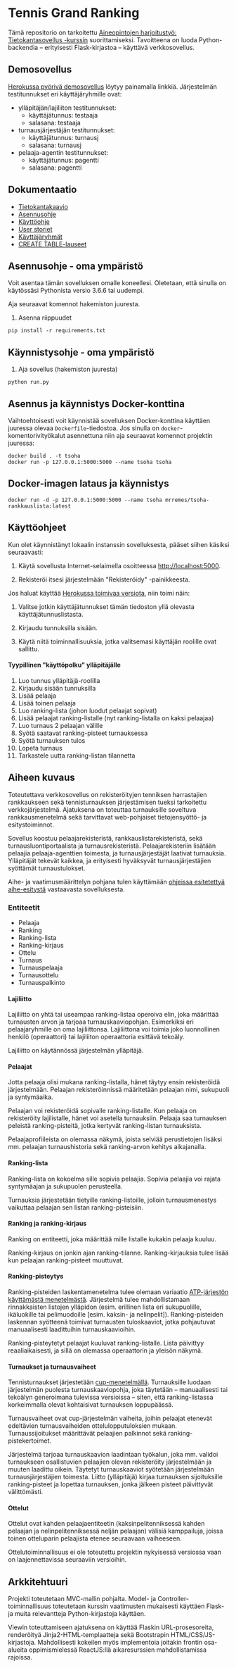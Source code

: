 # Tennis Grand Ranking
Tämä repositorio on tarkoitettu [Aineopintojen harjoitustyö: Tietokantasovellus -kurssin](https://courses.helsinki.fi/fi/tkt20011/124960890) suorittamiseksi. Tavoitteena on luoda Python-backendia – erityisesti Flask-kirjastoa – käyttävä verkkosovellus.

## Demosovellus
[Herokussa pyörivä demosovellus](https://tsoha-rankkauslista.herokuapp.com/) löytyy painamalla linkkiä. Järjestelmän testitunnukset eri käyttäjäryhmille ovat:

- ylläpitäjän/lajiliiton testitunnukset:
    - käyttäjätunnus: testaaja
    - salasana: testaaja
- turnausjärjestäjän testitunnukset:
    - käyttäjätunnus: turnausj
    - salasana: turnausj
- pelaaja-agentin testitunnukset:
    - käyttäjätunnus: pagentti
    - salasana: pagentti

## Dokumentaatio
* [Tietokantakaavio](/docs/images/ermodel.png)
* [Asennusohje](https://github.com/mremes/tsoha-rankkauslista#asennusohje)
* [Käyttöohje](https://github.com/mremes/tsoha-rankkauslista#k%C3%A4ytt%C3%B6ohje)
* [User storiet](/docs/user_stories.md)
* [Käyttäjäryhmät](https://github.com/mremes/tsoha-rankkauslista/blob/master/docs/user_stories.md#k%C3%A4ytt%C3%A4j%C3%A4ryhm%C3%A4t)
* [CREATE TABLE-lauseet](https://github.com/mremes/tsoha-rankkauslista/blob/master/docs/create_statements.sql)

## Asennusohje - oma ympäristö
Voit asentaa tämän sovelluksen omalle koneellesi. Oletetaan, että sinulla on käytössäsi Pythonista versio 3.6.6 tai uudempi.

Aja seuraavat komennot hakemiston juuresta.

1. Asenna riippuudet
```
pip install -r requirements.txt
```

## Käynnistysohje - oma ympäristö

1. Aja sovellus (hakemiston juuresta)
```
python run.py
```

## Asennus ja käynnistys Docker-konttina
Vaihtoehtoisesti voit käynnistää sovelluksen Docker-konttina käyttäen juuressa olevaa `Dockerfile`-tiedostoa. Jos sinulla on `docker`-komentorivityökalut asennettuna niin aja seuraavat komennot projektin juuressa:

```
docker build . -t tsoha
docker run -p 127.0.0.1:5000:5000 --name tsoha tsoha
```

## Docker-imagen lataus ja käynnistys

```
docker run -d -p 127.0.0.1:5000:5000 --name tsoha mrremes/tsoha-rankkauslista:latest
```

## Käyttöohjeet
Kun olet käynnistänyt lokaalin instanssin sovelluksesta, pääset siihen käsiksi seuraavasti:

1. Käytä sovellusta Internet-selaimella osoitteessa [http://localhost:5000](http://localhost:5000).

2. Rekisteröi itsesi järjestelmään "Rekisteröidy" -painikkeesta.

Jos haluat käyttää [Herokussa toimivaa versiota](https://tsoha-rankkauslista.herokuapp.com/), niin toimi näin:

1. Valitse jotkin käyttäjätunnukset tämän tiedoston yllä olevasta käyttäjätunnuslistasta.

2. Kirjaudu tunnuksilla sisään.

3. Käytä niitä toiminnallisuuksia, jotka valitsemasi käyttäjän roolille ovat sallittu.

#### Tyypillinen "käyttöpolku" ylläpitäjälle
1. Luo tunnus ylläpitäjä-roolilla
2. Kirjaudu sisään tunnuksilla
3. Lisää pelaaja
4. Lisää toinen pelaaja
5. Luo ranking-lista (johon luodut pelaajat sopivat)
6. Lisää pelaajat ranking-listalle (nyt ranking-listalla on kaksi pelaajaa)
7. Luo turnaus 2 pelaajan välille
8. Syötä saatavat ranking-pisteet turnauksessa
9. Syötä turnauksen tulos
10. Lopeta turnaus
11. Tarkastele uutta ranking-listan tilannetta

## Aiheen kuvaus
Toteutettava verkkosovellus on rekisteröityjen tenniksen harrastajien rankkaukseen sekä tennisturnauksen järjestämisen tueksi tarkoitettu verkkojärjestelmä. Ajatuksena on toteuttaa turnauksille soveltuva rankkausmenetelmä sekä tarvittavat web-pohjaiset tietojensyöttö- ja esitystoiminnot.

Sovellus koostuu pelaajarekisteristä, rankkauslistarekisteristä, sekä turnausluontiportaalista ja turnausrekisteristä. Pelaajarekisteriin lisätään pelaajia pelaaja-agenttien toimesta, ja turnausjärjestäjät laativat turnauksia. Ylläpitäjät tekevät kaikkea, ja erityisesti hyväksyvät turnausjärjestäjien syöttämät turnaustulokset.

Aihe- ja vaatimusmäärittelyn pohjana tulen käyttämään [ohjeissa esitetettyä aihe-esitystä](http://advancedkittenry.github.io/suunnittelu_ja_tyoymparisto/aiheet/Rankkauslista.html) vastaavasta sovelluksesta.

### Entiteetit
* Pelaaja
* Ranking
* Ranking-lista
* Ranking-kirjaus
* Ottelu
* Turnaus
* Turnauspelaaja
* Turnausottelu
* Turnauspalkinto

#### Lajiliitto
Lajiliitto on yhtä tai useampaa ranking-listaa operoiva elin, joka määrittää turnausten arvon ja tarjoaa turnauskaaviopohjan. Esimerkiksi eri pelaajaryhmille on oma lajiliittonsa. Lajiliittona voi toimia joko luonnollinen henkilö (operaattori) tai lajiliiton operaattoria esittävä tekoäly.

Lajiliitto on käytännössä järjestelmän ylläpitäjä.

#### Pelaajat
Jotta pelaaja olisi mukana ranking-listalla, hänet täytyy ensin rekisteröidä järjestelmään. Pelaajan rekisteröinnissä määritetään pelaajan nimi, sukupuoli ja syntymäaika.

Pelaajan voi rekisteröidä sopivalle ranking-listalle. Kun pelaaja on rekisteröity lajilistalle, hänet voi asetella turnauksiin. Pelaaja saa turnauksen peleistä ranking-pisteitä, jotka kertyvät ranking-listan turnauksista.

Pelaajaprofiileista on olemassa näkymä, joista selviää perustietojen lisäksi mm. pelaajan turnaushistoria sekä ranking-arvon kehitys aikajanalla.

#### Ranking-lista
Ranking-lista on kokoelma sille sopivia pelaajia. Sopivia pelaajia voi rajata syntymäajan ja sukupuolen perusteella.

Turnauksia järjestetään tietyille ranking-listoille, jolloin turnausmenestys vaikuttaa pelaajan sen listan ranking-pisteisiin.


#### Ranking ja ranking-kirjaus
Ranking on entiteetti, joka määrittää mille listalle kukakin pelaaja kuuluu.

Ranking-kirjaus on jonkin ajan ranking-tilanne. Ranking-kirjauksia tulee lisää kun pelaajan ranking-pisteet muuttuvat.

#### Ranking-pisteytys
Ranking-pisteiden laskentamenetelma tulee olemaan variaatio [ATP-järjestön käyttämästä menetelmästä](https://en.wikipedia.org/wiki/ATP_Rankings#Ranking_method). Järjestelmä tulee mahdollistamaan rinnakkaisten listojen ylläpidon (esim. erillinen lista eri sukupuolille, ikäluokille tai pelimuodoille [esim. kaksin- ja nelinpelit]). Ranking-pisteiden laskennan syötteenä toimivat turnausten tuloskaaviot, jotka pohjautuvat manuaalisesti laadittuihin turnauskaavioihin.

Ranking-pisteytetyt pelaajat kuuluvat ranking-listalle. Lista päivittyy reaaliaikaisesti, ja sillä on olemassa operaattorin ja yleisön näkymä.

#### Turnaukset ja turnausvaiheet
Tennisturnaukset järjestetään [cup-menetelmällä](https://en.wikipedia.org/wiki/Single-elimination_tournament). Turnauksille luodaan järjestelmän puolesta turnauskaaviopohja, joka täytetään – manuaalisesti tai tekoälyn generoimana tulevissa versioissa – siten, että ranking-listassa korkeimmalla olevat kohtaisivat turnauksen loppupäässä.

Turnausvaiheet ovat cup-järjestelmän vaiheita, joihin pelaajat etenevät edeltävien turnausvaiheiden ottelulopputuloksien mukaan. Turnaussijoitukset määrittävät pelaajien palkinnot sekä ranking-pistekertoimet.

Järjestelmä tarjoaa turnauskaavion laadintaan työkalun, joka mm. validoi turnaukseen osallistuvien pelaajien olevan rekisteröity järjestelmään ja muuten laadittu oikein. Täytetyt turnauskaaviot syötetään järjestelmään turnausjärjestäjien toimesta. Liitto (ylläpitäjä) kirjaa turnauksen sijoituksille ranking-pisteet ja lopettaa turnauksen, jonka jälkeen pisteet päivittyvät välittömästi.

#### Ottelut
Ottelut ovat kahden pelaajaentiteetin (kaksinpelitenniksessä kahden pelaajan ja nelinpelitenniksessä neljän pelaajan) välisiä kamppailuja, joissa toinen otteluparin pelaajista etenee seuraavaan vaiheeseen.

Ottelutoiminnallisuus ei ole toteutettu projektin nykyisessä versiossa vaan on laajennettavissa seuraaviin versioihin.

## Arkkitehtuuri
Projekti toteutetaan MVC-mallin pohjalta. Model- ja Controller-toiminnallisuus toteutetaan kurssin vaatimusten mukaisesti käyttäen Flask- ja muita relevantteja Python-kirjastoja käyttäen.

Viewin toteuttamiseen ajatuksena on käyttää Flaskin URL-prosesoreita, renderöityä Jinja2-HTML-templaatteja sekä Bootstrapin HTML/CSS/JS-kirjastoja. Mahdollisesti kokeilen myös implementoia joitakin frontin osa-alueita oppimismielessä ReactJS:llä aikaresurssien mahdollistamissa rajoissa.
